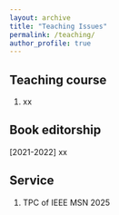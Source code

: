 ```yaml
---
layout: archive
title: "Teaching Issues"
permalink: /teaching/
author_profile: true
---
```

## Teaching course

1. xx

## Book editorship

[2021-2022] xx

## Service

1. TPC of IEEE MSN 2025
